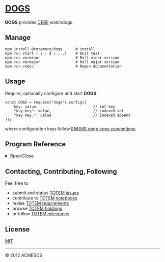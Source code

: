 # [DOGS](https://github.com/totemorg/dogs)

**DOGS** provides [DEBE](https://www.npmjs.com/package/@totemorg/debe) watchdogs.

## Manage

	npm install @totemorg/dogs		# install
	npm run start [ ? | $ | ...]	# Unit test
	npm run verminor				# Roll minor version
	npm run vermajor				# Roll major version
	npm run redoc					# Regen documentation

## Usage

Require, optionally configure and start **DOGS**:
	
	const DOGS = require("dogs").config({
		key: value, 						// set key
		"key.key": value, 					// indexed set
		"key.key.": value					// indexed append
	});

where configuration keys follow [ENUMS deep copy conventions](https://www.npmjs.com/package/@totemorg/enums).

## Program Reference
<details>
<summary>
<i>Open/Close</i>
</summary>
<a name="module_WATCHDOGS"></a>

## WATCHDOGS
Define DEBE watchdogs:

	sql => {  // watchdog
		const { ... } = site;  	// pull required site info
		// do your thing
	}

This module 
documented in accordance with [jsdoc](https://jsdoc.app/).

**Requires**: <code>module:[enums](https://github.com/totemorg/enums)</code>  

* [WATCHDOGS](#module_WATCHDOGS)
    * [.repos()](#module_WATCHDOGS.repos)
    * [.daily()](#module_WATCHDOGS.daily)
    * [.weekly()](#module_WATCHDOGS.weekly)
    * [.system()](#module_WATCHDOGS.system)
    * [.detectors()](#module_WATCHDOGS.detectors)
    * [.bricks()](#module_WATCHDOGS.bricks)
    * [.catalog()](#module_WATCHDOGS.catalog)
    * [.licenses()](#module_WATCHDOGS.licenses)
    * [.voxels()](#module_WATCHDOGS.voxels)
    * [.cache()](#module_WATCHDOGS.cache)
    * [.jobs()](#module_WATCHDOGS.jobs)
    * [.email()](#module_WATCHDOGS.email)
    * [.clients()](#module_WATCHDOGS.clients)
    * [.news()](#module_WATCHDOGS.news)
    * [.notebooks()](#module_WATCHDOGS.notebooks)
    * [.users()](#module_WATCHDOGS.users)

<a name="module_WATCHDOGS.repos"></a>

### WATCHDOGS.repos()
Repository watchdog

**Kind**: static method of [<code>WATCHDOGS</code>](#module_WATCHDOGS)  
<a name="module_WATCHDOGS.daily"></a>

### WATCHDOGS.daily()
Daily watchdog to distribute email updates

**Kind**: static method of [<code>WATCHDOGS</code>](#module_WATCHDOGS)  
<a name="module_WATCHDOGS.weekly"></a>

### WATCHDOGS.weekly()
Weekly watchdog to distribute email updates

**Kind**: static method of [<code>WATCHDOGS</code>](#module_WATCHDOGS)  
<a name="module_WATCHDOGS.system"></a>

### WATCHDOGS.system()
System health and utilization watchdog

**Kind**: static method of [<code>WATCHDOGS</code>](#module_WATCHDOGS)  
<a name="module_WATCHDOGS.detectors"></a>

### WATCHDOGS.detectors()
Detector training stats watchdog

**Kind**: static method of [<code>WATCHDOGS</code>](#module_WATCHDOGS)  
<a name="module_WATCHDOGS.bricks"></a>

### WATCHDOGS.bricks()
Data brick ingesting watchdog

**Kind**: static method of [<code>WATCHDOGS</code>](#module_WATCHDOGS)  
<a name="module_WATCHDOGS.catalog"></a>

### WATCHDOGS.catalog()
Reserved watchdog for building mater catalogs

**Kind**: static method of [<code>WATCHDOGS</code>](#module_WATCHDOGS)  
<a name="module_WATCHDOGS.licenses"></a>

### WATCHDOGS.licenses()
Watchdog for monitoring code licenses

**Kind**: static method of [<code>WATCHDOGS</code>](#module_WATCHDOGS)  
<a name="module_WATCHDOGS.voxels"></a>

### WATCHDOGS.voxels()
Watchdog for monitoring data voxels

**Kind**: static method of [<code>WATCHDOGS</code>](#module_WATCHDOGS)  
<a name="module_WATCHDOGS.cache"></a>

### WATCHDOGS.cache()
Watchdog for monitoring data cache

**Kind**: static method of [<code>WATCHDOGS</code>](#module_WATCHDOGS)  
<a name="module_WATCHDOGS.jobs"></a>

### WATCHDOGS.jobs()
Watchdog for monitoring notebook jobs

**Kind**: static method of [<code>WATCHDOGS</code>](#module_WATCHDOGS)  
<a name="module_WATCHDOGS.email"></a>

### WATCHDOGS.email()
Watchdog for monitoring email

**Kind**: static method of [<code>WATCHDOGS</code>](#module_WATCHDOGS)  
<a name="module_WATCHDOGS.clients"></a>

### WATCHDOGS.clients()
Watchdog for monitoring client profiles

**Kind**: static method of [<code>WATCHDOGS</code>](#module_WATCHDOGS)  
<a name="module_WATCHDOGS.news"></a>

### WATCHDOGS.news()
Watchdog for creating system news

**Kind**: static method of [<code>WATCHDOGS</code>](#module_WATCHDOGS)  
<a name="module_WATCHDOGS.notebooks"></a>

### WATCHDOGS.notebooks()
Watchdog for monitoring notebook usage

**Kind**: static method of [<code>WATCHDOGS</code>](#module_WATCHDOGS)  
<a name="module_WATCHDOGS.users"></a>

### WATCHDOGS.users()
Watchdog for monitoring system users

**Kind**: static method of [<code>WATCHDOGS</code>](#module_WATCHDOGS)  
</details>

## Contacting, Contributing, Following

Feel free to 
* submit and status [TOTEM issues](http://totem.hopto.org/issues.view) 
* contribute to [TOTEM notebooks](http://totem.hopto.org/shares/notebooks/) 
* revise [TOTEM requirements](http://totem.hopto.org/reqts.view) 
* browse [TOTEM holdings](http://totem.hopto.org/) 
* or follow [TOTEM milestones](http://totem.hopto.org/milestones.view) 

## License

[MIT](LICENSE)

* * *

&copy; 2012 ACMESDS
